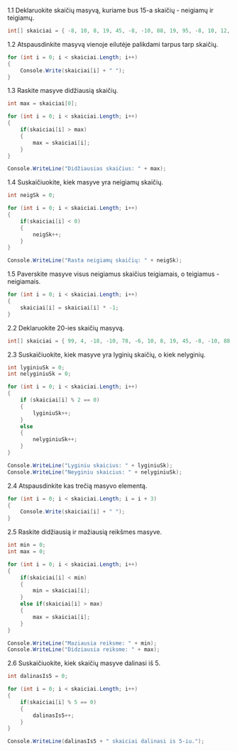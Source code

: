 1.1 Deklaruokite skaičių masyvą, kuriame bus 15-a skaičių - neigiamų ir teigiamų.

```c#
int[] skaiciai = { -8, 10, 8, 19, 45, -8, -10, 88, 19, 95, -8, 10, 12, 1, -4 };
```

1.2 Atspausdinkite masyvą vienoje eilutėje palikdami tarpus tarp skaičių.

```c#
for (int i = 0; i < skaiciai.Length; i++)
{
    Console.Write(skaiciai[i] + " ");
}
```

1.3 Raskite masyve didžiausią skaičių.

```c#
int max = skaiciai[0];

for (int i = 0; i < skaiciai.Length; i++)
{
    if(skaiciai[i] > max)
    {
        max = skaiciai[i];
    }
}

Console.WriteLine("Didžiausias skaičius: " + max);
```

1.4 Suskaičiuokite, kiek masyve yra neigiamų skaičių.

```c#
int neigSk = 0;

for (int i = 0; i < skaiciai.Length; i++)
{
    if(skaiciai[i] < 0)
    {
        neigSk++;
    }
}

Console.WriteLine("Rasta neigiamų skaičių: " + neigSk);
```

1.5 Paverskite masyve visus neigiamus skaičius teigiamais, o teigiamus - neigiamais.

```c#
for (int i = 0; i < skaiciai.Length; i++)
{
    skaiciai[i] = skaiciai[i] * -1;
}
```

2.2 Deklaruokite 20-ies skaičių masyvą.

```c#
int[] skaiciai = { 99, 4, -18, -10, 78, -6, 10, 8, 19, 45, -8, -10, 88, 19, 95, -8, 10, 12, 1, -4 };
```

2.3 Suskaičiuokite, kiek masyve yra lyginių skaičių, o kiek nelyginių.

```c#
int lyginiuSk = 0;
int nelyginiuSk = 0;

for (int i = 0; i < skaiciai.Length; i++)
{
    if (skaiciai[i] % 2 == 0)
    {
        lyginiuSk++;
    }
    else
    {
        nelyginiuSk++;
    }
}

Console.WriteLine("Lyginiu skaicius: " + lyginiuSk);
Console.WriteLine("Neyginiu skaicius: " + nelyginiuSk);
```

2.4 Atspausdinkite kas trečią masyvo elementą.

```c#
for (int i = 0; i < skaiciai.Length; i = i + 3)
{
    Console.Write(skaiciai[i] + " ");
}
```

2.5 Raskite didžiausią ir mažiausią reikšmes masyve.

```c#
int min = 0;
int max = 0;

for (int i = 0; i < skaiciai.Length; i++)
{
    if(skaiciai[i] < min)
    {
        min = skaiciai[i];
    }
    else if(skaiciai[i] > max)
    {
        max = skaiciai[i];
    }
}

Console.WriteLine("Maziausia reiksme: " + min);
Console.WriteLine("Didziausia reiksme: " + max);
```

2.6 Suskaičiuokite, kiek skaičių masyve dalinasi iš 5.

```c#
int dalinasIs5 = 0;

for (int i = 0; i < skaiciai.Length; i++)
{
    if(skaiciai[i] % 5 == 0)
    {
        dalinasIs5++;
    }
}

Console.WriteLine(dalinasIs5 + " skaiciai dalinasi is 5-iu.");
```



